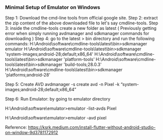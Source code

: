 ### Minimal Setup of Emulator on Windows

Step 1: Download the cmd-line tools from official google site.
Step 2: extract the zip content of the above downloaded file to let's say cmdline-tools.
Step 3: inside the cmdline-tools create a new folder as latest
( Previously getting error when simply running avdmanager and sdkmanager commands for downloading )
Step 4: go to the latest > bin directory and run the following commands:
H:\Android\software\cmdline-tools\latest\bin>sdkmanager emulator
H:\Android\software\cmdline-tools\latest\bin>sdkmanager 'system-images;android-28;default;x86_64'
H:\Android\software\cmdline-tools\latest\bin>sdkmanager 'platform-tools'
H:\Android\software\cmdline-tools\latest\bin>sdkmanager 'build-tools;28.0.3'
H:\Android\software\cmdline-tools\latest\bin>sdkmanager 'platforms;android-28'

Step 5: Create AVD
avdmanager -s create avd -n Pixel -k “system-images;android-28;default;x86_64”

Step 6: Run Emulator: by going to emulator directory

H:\Android\software\emulator>emulator -list-avds
Pixel

H:\Android\software\emulator>emulator -avd pixel

Reference: <https://ksrk.medium.com/install-flutter-without-android-studio-on-window-9d3781172912>
